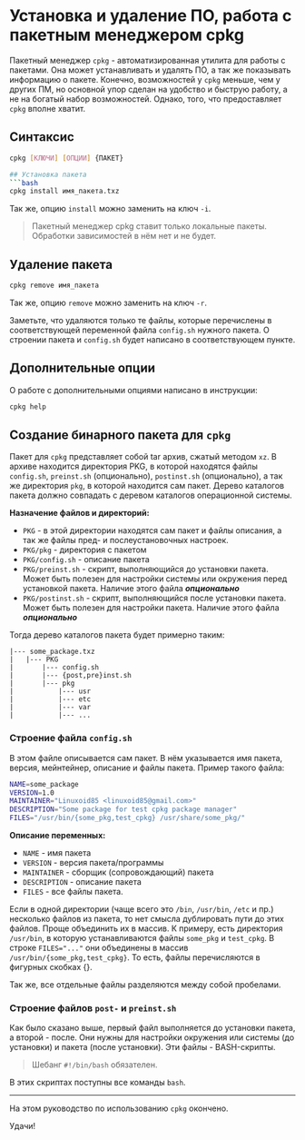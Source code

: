 # Установка и удаление ПО, работа с пакетным менеджером cpkg

Пакетный менеджер `cpkg` - автоматизированная утилита для работы с пакетами. Она может устанавливать и удалять ПО, а так же показывать информацию о пакете. Конечно, возможностей у `cpkg` меньше, чем у других ПМ, но основной упор сделан на удобство и быструю работу, а не на богатый набор возможностей. Однако, того, что предоставляет `cpkg` вполне хватит.

## Синтаксис
```bash
cpkg [КЛЮЧИ] [ОПЦИИ] {ПАКЕТ}

## Установка пакета
```bash
cpkg install имя_пакета.txz
```

Так же, опцию `install` можно заменить на ключ `-i`.

> Пакетный менеджер cpkg ставит только локальные пакеты.
> Обработки зависимостей в нём нет и не будет.

## Удаление пакета
```bash
cpkg remove имя_пакета
```

Так же, опцию `remove` можно заменить на ключ `-r`.

Заметьте, что удаляются только те файлы, которые перечислены в соответствующей переменной файла `config.sh` нужного пакета. О строении пакета и `config.sh` будет написано в соответствующем пункте.

## Дополнительные опции
О работе с дополнительными опциями написано в инструкции:
```bash
cpkg help
```

## Создание бинарного пакета для `cpkg`
Пакет для `cpkg` представляет собой tar архив, сжатый методом `xz`. В архиве находится директория PKG, в которой находятся файлы `config.sh`, `preinst.sh` (опционально), `postinst.sh` (опционально), а так же директория `pkg`, в которой находится сам пакет. Дерево каталогов пакета должно совпадать с деревом каталогов операционной системы.

**Назначение файлов и директорий:**
* `PKG` - в этой директории находятся сам пакет и файлы описания, а так же файлы пред- и послеустановочных настроек.
* `PKG/pkg` - директория с пакетом
* `PKG/config.sh` - описание пакета
* `PKG/preinst.sh` - скрипт, выполняющийся до установки пакета. Может быть полезен для настройки системы или окружения перед установкой пакета. Наличие этого файла ***опционально***
* `PKG/postinst.sh` - скрипт, выполняющийся после установки пакета. Может быть полезен для настройки пакета. Наличие этого файла ***опционально***

Тогда дерево каталогов пакета будет примерно таким:
```
|--- some_package.txz
|   |--- PKG
|       |--- config.sh
|       |--- {post,pre}inst.sh
|       |--- pkg
|           |--- usr
|           |--- etc
|           |--- var
|           |--- ...
```

### Строение файла `config.sh`
В этом файле описывается сам пакет. В нём указывается имя пакета, версия, мейнтейнер, описание и файлы пакета.
Пример такого файла:
```bash
NAME=some_package
VERSION=1.0
MAINTAINER="Linuxoid85 <linuxoid85@gmail.com>"
DESCRIPTION="Some package for test cpkg package manager"
FILES="/usr/bin/{some_pkg,test_cpkg} /usr/share/some_pkg/"
```

**Описание переменных:**
* `NAME` - имя пакета
* `VERSION` - версия пакета/программы
* `MAINTAINER` - сборщик (сопровождающий) пакета
* `DESCRIPTION` - описание пакета
* `FILES` - все файлы пакета.

Если в одной директории (чаще всего это `/bin`, `/usr/bin`, `/etc` и пр.) несколько файлов из пакета, то нет смысла дублировать пути до этих файлов. Проще объединить их в массив. К примеру, есть директория `/usr/bin`, в которую устанавливаются файлы `some_pkg` и `test_cpkg`. В строке `FILES="..."` они объединены в массив `/usr/bin/{some_pkg,test_cpkg}`. То есть, файлы перечисляются в фигурных скобках {}.

Так же, все отдельные файлы разделяются между собой пробелами.

### Строение файлов `post-` и `preinst.sh`
Как было сказано выше, первый файл выполняется до установки пакета, а второй - после. Они нужны для настройки окружения или системы (до установки) и пакета (после установки). Эти файлы - BASH-скрипты.

> Шебанг `#!/bin/bash` обязателен.

В этих скриптах поступны все команды `bash`.

***
На этом руководство по использованию `cpkg` окончено.

Удачи!
